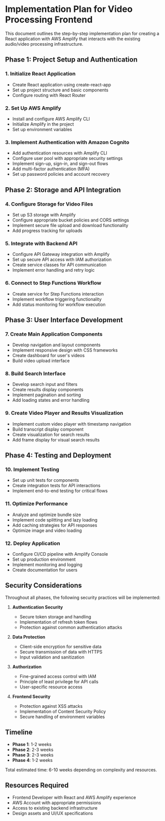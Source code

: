 # Implementation Plan for Video Processing Frontend

This document outlines the step-by-step implementation plan for creating a React application with AWS Amplify that interacts with the existing audio/video processing infrastructure.

## Phase 1: Project Setup and Authentication

### 1. Initialize React Application
- Create React application using create-react-app
- Set up project structure and basic components
- Configure routing with React Router

### 2. Set Up AWS Amplify
- Install and configure AWS Amplify CLI
- Initialize Amplify in the project
- Set up environment variables

### 3. Implement Authentication with Amazon Cognito
- Add authentication resources with Amplify CLI
- Configure user pool with appropriate security settings
- Implement sign-up, sign-in, and sign-out flows
- Add multi-factor authentication (MFA)
- Set up password policies and account recovery

## Phase 2: Storage and API Integration

### 4. Configure Storage for Video Files
- Set up S3 storage with Amplify
- Configure appropriate bucket policies and CORS settings
- Implement secure file upload and download functionality
- Add progress tracking for uploads

### 5. Integrate with Backend API
- Configure API Gateway integration with Amplify
- Set up secure API access with IAM authorization
- Create service classes for API communication
- Implement error handling and retry logic

### 6. Connect to Step Functions Workflow
- Create service for Step Functions interaction
- Implement workflow triggering functionality
- Add status monitoring for workflow execution

## Phase 3: User Interface Development

### 7. Create Main Application Components
- Develop navigation and layout components
- Implement responsive design with CSS frameworks
- Create dashboard for user's videos
- Build video upload interface

### 8. Build Search Interface
- Develop search input and filters
- Create results display components
- Implement pagination and sorting
- Add loading states and error handling

### 9. Create Video Player and Results Visualization
- Implement custom video player with timestamp navigation
- Build transcript display component
- Create visualization for search results
- Add frame display for visual search results

## Phase 4: Testing and Deployment

### 10. Implement Testing
- Set up unit tests for components
- Create integration tests for API interactions
- Implement end-to-end testing for critical flows

### 11. Optimize Performance
- Analyze and optimize bundle size
- Implement code splitting and lazy loading
- Add caching strategies for API responses
- Optimize image and video loading

### 12. Deploy Application
- Configure CI/CD pipeline with Amplify Console
- Set up production environment
- Implement monitoring and logging
- Create documentation for users

## Security Considerations

Throughout all phases, the following security practices will be implemented:

1. **Authentication Security**
   - Secure token storage and handling
   - Implementation of refresh token flows
   - Protection against common authentication attacks

2. **Data Protection**
   - Client-side encryption for sensitive data
   - Secure transmission of data with HTTPS
   - Input validation and sanitization

3. **Authorization**
   - Fine-grained access control with IAM
   - Principle of least privilege for API calls
   - User-specific resource access

4. **Frontend Security**
   - Protection against XSS attacks
   - Implementation of Content Security Policy
   - Secure handling of environment variables

## Timeline

- **Phase 1**: 1-2 weeks
- **Phase 2**: 2-3 weeks
- **Phase 3**: 2-3 weeks
- **Phase 4**: 1-2 weeks

Total estimated time: 6-10 weeks depending on complexity and resources.

## Resources Required

- Frontend Developer with React and AWS Amplify experience
- AWS Account with appropriate permissions
- Access to existing backend infrastructure
- Design assets and UI/UX specifications